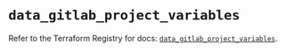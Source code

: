 # `data_gitlab_project_variables`

Refer to the Terraform Registry for docs: [`data_gitlab_project_variables`](https://registry.terraform.io/providers/gitlabhq/gitlab/17.8.0/docs/data-sources/project_variables).
